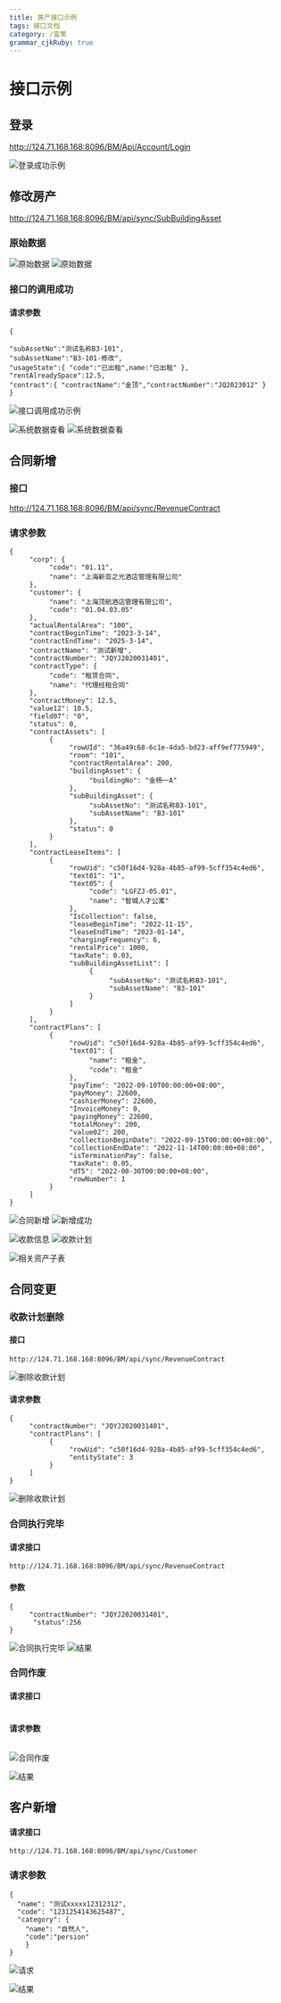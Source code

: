 ```yaml
---
title: 房产接口示例
tags: 接口文档
category: /富策
grammar_cjkRuby: true
---
```


# 接口示例
## 登录
http://124.71.168.168:8096/BM/Api/Account/Login

![登录成功示例](./images/1678762844966.png)
## 修改房产
http://124.71.168.168:8096/BM/api/sync/SubBuildingAsset
### 原始数据

![原始数据](./images/1678762986318.png)
![原始数据](./images/1678763111972.png)


### 接口的调用成功
#### 请求参数
```json?linenums
{

"subAssetNo":"测试名称B3-101",
"subAssetName":"B3-101-修改",
"usageState":{ "code":"已出租",name:"已出租" },
"rentAlreadySpace":12.5,
"contract":{ "contractName":"金顶","contractNumber":"JQ2023012" }
}

```
![接口调用成功示例](./images/1678763426224.png)

![系统数据查看](./images/1678763524890.png)
![系统数据查看](./images/1678763550701.png)

## 合同新增
### 接口 
http://124.71.168.168:8096/BM/api/sync/RevenueContract

### 请求参数
```json?linenums
{
     "corp": {
          "code": "01.11",
          "name": "上海新亚之光酒店管理有限公司"
     },
     "customer": {
          "name": "上海顶航酒店管理有限公司",
          "code": "01.04.03.05"
     },
     "actualRentalArea": "100",
     "contractBeginTime": "2023-3-14",
     "contractEndTime": "2025-3-14",
     "contractName": "测试新增",
     "contractNumber": "JQYJ2020031401",
     "contractType": {
          "code": "租赁合同",
          "name": "代理经租合同"
     },
     "contractMoney": 12.5,
     "value12": 10.5,
     "field07": "0",
     "status": 0,
     "contractAssets": [
          {
               "rowUId": "36a49c68-6c1e-4da5-bd23-aff9ef775949",
               "room": "101",
               "contractRentalArea": 200,
               "buildingAsset": {
                    "buildingNo": "金杨一A"
               },
               "subBuildingAsset": {
                    "subAssetNo": "测试名称B3-101",
                    "subAssetName": "B3-101"
               },
               "status": 0
          }
     ],
     "contractLeaseItems": [
          {
               "rowUid": "c50f16d4-928a-4b85-af99-5cff354c4ed6",
               "text01": "1",
               "text05": {
                    "code": "LGFZJ-05.01",
                    "name": "智城人才公寓"
               },
               "IsCollection": false,
               "leaseBeginTime": "2022-11-15",
               "leaseEndTime": "2023-01-14",
               "chargingFrequency": 6,
               "rentalPrice": 1000,
               "taxRate": 0.03,
               "subBuildingAssetList": [
                    {
                         "subAssetNo": "测试名称B3-101",
                         "subAssetName": "B3-101"
                    }
               ]
          }
     ],
     "contractPlans": [
          {
               "rowUid": "c50f16d4-928a-4b85-af99-5cff354c4ed6",
               "text01": {
                    "name": "租金",
                    "code": "租金"
               },
               "payTime": "2022-09-10T00:00:00+08:00",
               "payMoney": 22600,
               "cashierMoney": 22600,
               "InvoiceMoney": 0,
               "payingMoney": 22600,
               "totalMoney": 200,
               "value02": 200,
               "collectionBeginDate": "2022-09-15T00:00:00+08:00",
               "collectionEndDate": "2022-11-14T00:00:00+08:00",
               "isTerminationPay": false,
               "taxRate": 0.05,
               "dT5": "2022-08-30T00:00:00+08:00",
               "rowNumber": 1
          }
     ]
}
```

![合同新增](./images/1678766278013.png)
![新增成功](./images/1678766388819.png)

![收款信息](./images/1678766432821.png)
![收款计划](./images/1678766480717.png)

![相关资产子表](./images/1678766694315.png) 
## 合同变更
### 收款计划删除
#### 接口
```text?linenums
http://124.71.168.168:8096/BM/api/sync/RevenueContract
```
![删除收款计划](./images/1678772759857.png)
#### 请求参数
```json?linenums
{
     "contractNumber": "JQYJ2020031401",
     "contractPlans": [
          {
               "rowUid": "c50f16d4-928a-4b85-af99-5cff354c4ed6",
               "entityState": 3
          }
     ]
}
```
![删除收款计划](./images/1678772673258.png)


### 合同执行完毕
#### 请求接口
```text?linenums
http://124.71.168.168:8096/BM/api/sync/RevenueContract
```

#### 参数
```json?linenums
{
     "contractNumber": "JQYJ2020031401",
      "status":256
}
```

![合同执行完毕](./images/1678773229488.png)
![结果](./images/1678773319641.png)


### 合同作废

#### 请求接口
```text?linenums
```
#### 请求参数

```json?linenums

```
![合同作废](./images/1678773405265.png)

![结果](./images/1678773454173.png)

## 客户新增
#### 请求接口
```tex?linenums
http://124.71.168.168:8096/BM/api/sync/Customer
```
### 请求参数
```json?linenums
{
  "name": "测试xxxxx12312312",
  "code": "1231254143625487",
  "category": {
    "name": "自然人",
    "code":"persion"  
	}
}
```
![请求](./images/1678773586181.png)

![结果](./images/1678773661788.png)